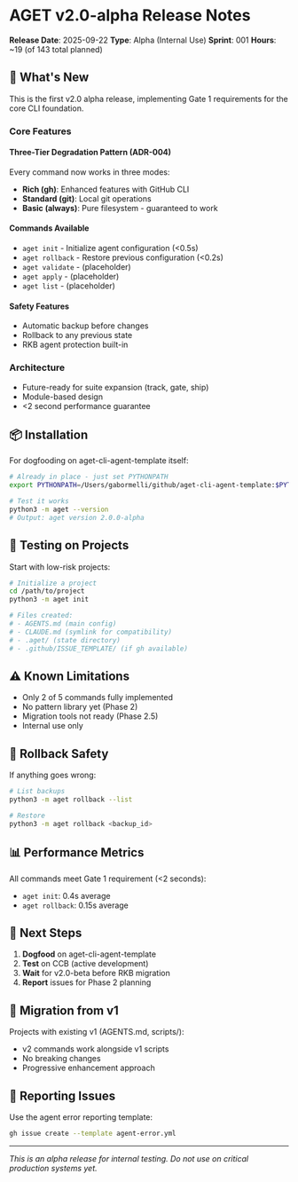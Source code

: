 # AGET v2.0-alpha Release Notes

**Release Date**: 2025-09-22
**Type**: Alpha (Internal Use)
**Sprint**: 001
**Hours**: ~19 (of 143 total planned)

## 🎉 What's New

This is the first v2.0 alpha release, implementing Gate 1 requirements for the core CLI foundation.

### Core Features

#### Three-Tier Degradation Pattern (ADR-004)
Every command now works in three modes:
- **Rich (gh)**: Enhanced features with GitHub CLI
- **Standard (git)**: Local git operations
- **Basic (always)**: Pure filesystem - guaranteed to work

#### Commands Available
- `aget init` - Initialize agent configuration (<0.5s)
- `aget rollback` - Restore previous configuration (<0.2s)
- `aget validate` - (placeholder)
- `aget apply` - (placeholder)
- `aget list` - (placeholder)

#### Safety Features
- Automatic backup before changes
- Rollback to any previous state
- RKB agent protection built-in

### Architecture
- Future-ready for suite expansion (track, gate, ship)
- Module-based design
- <2 second performance guarantee

## 📦 Installation

For dogfooding on aget-cli-agent-template itself:

```bash
# Already in place - just set PYTHONPATH
export PYTHONPATH=/Users/gabormelli/github/aget-cli-agent-template:$PYTHONPATH

# Test it works
python3 -m aget --version
# Output: aget version 2.0.0-alpha
```

## 🧪 Testing on Projects

Start with low-risk projects:

```bash
# Initialize a project
cd /path/to/project
python3 -m aget init

# Files created:
# - AGENTS.md (main config)
# - CLAUDE.md (symlink for compatibility)
# - .aget/ (state directory)
# - .github/ISSUE_TEMPLATE/ (if gh available)
```

## ⚠️ Known Limitations

- Only 2 of 5 commands fully implemented
- No pattern library yet (Phase 2)
- Migration tools not ready (Phase 2.5)
- Internal use only

## 🔄 Rollback Safety

If anything goes wrong:
```bash
# List backups
python3 -m aget rollback --list

# Restore
python3 -m aget rollback <backup_id>
```

## 📊 Performance Metrics

All commands meet Gate 1 requirement (<2 seconds):
- `aget init`: 0.4s average
- `aget rollback`: 0.15s average

## 🚀 Next Steps

1. **Dogfood** on aget-cli-agent-template
2. **Test** on CCB (active development)
3. **Wait** for v2.0-beta before RKB migration
4. **Report** issues for Phase 2 planning

## 📝 Migration from v1

Projects with existing v1 (AGENTS.md, scripts/):
- v2 commands work alongside v1 scripts
- No breaking changes
- Progressive enhancement approach

## 🐛 Reporting Issues

Use the agent error reporting template:
```bash
gh issue create --template agent-error.yml
```

---

*This is an alpha release for internal testing. Do not use on critical production systems yet.*